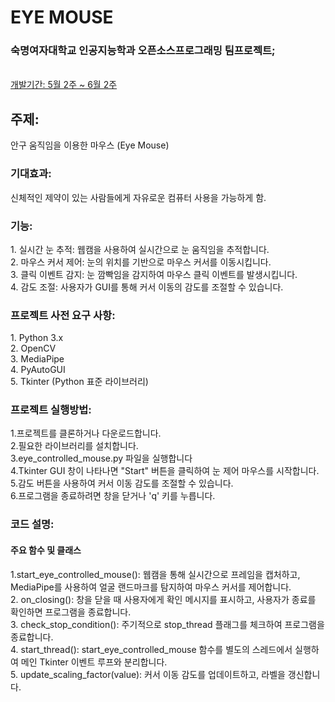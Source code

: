 # EYE MOUSE

<h3>숙명여자대학교 인공지능학과 오픈소스프로그래밍 팀프로젝트;</h3> <br>
<U>개발기간: 5월 2주 ~ 6월 2주 </U>

<h2>주제:</h2>
안구 움직임을 이용한 마우스 (Eye Mouse)
<h3>기대효과:</h3>
신체적인 제약이 있는 사람들에게 자유로운 컴퓨터 사용을 가능하게 함.

<h3>기능:</h3> 
1. 실시간 눈 추적: 웹캠을 사용하여 실시간으로 눈 움직임을 추적합니다.<br>
2. 마우스 커서 제어: 눈의 위치를 기반으로 마우스 커서를 이동시킵니다.<br>
3. 클릭 이벤트 감지: 눈 깜빡임을 감지하여 마우스 클릭 이벤트를 발생시킵니다.<br>
4. 감도 조절: 사용자가 GUI를 통해 커서 이동의 감도를 조절할 수 있습니다.

<h3>프로젝트 사전 요구 사항:</h3>
1. Python 3.x <br>
2. OpenCV <br>
3. MediaPipe <br>
4. PyAutoGUI<br>
5. Tkinter (Python 표준 라이브러리)<br>

<h3>프로젝트 실행방법:</h3>
1.프로젝트를 클론하거나 다운로드합니다.<br>
2.필요한 라이브러리를 설치합니다.<br>
3.eye_controlled_mouse.py 파일을 실행합니다<br>
4.Tkinter GUI 창이 나타나면 "Start" 버튼을 클릭하여 눈 제어 마우스를 시작합니다.<br>
5.감도 버튼을 사용하여 커서 이동 감도를 조절할 수 있습니다.<br>
6.프로그램을 종료하려면 창을 닫거나 'q' 키를 누릅니다.<br>

<h3>코드 설명:</h3>
<h4>주요 함수 및 클래스</h4>
1.start_eye_controlled_mouse(): 웹캠을 통해 실시간으로 프레임을 캡처하고, MediaPipe를 사용하여 얼굴 랜드마크를 탐지하여 마우스 커서를 제어합니다.<br>
2. on_closing(): 창을 닫을 때 사용자에게 확인 메시지를 표시하고, 사용자가 종료를 확인하면 프로그램을 종료합니다.<br>
3. check_stop_condition(): 주기적으로 stop_thread 플래그를 체크하여 프로그램을 종료합니다.<br>
4. start_thread(): start_eye_controlled_mouse 함수를 별도의 스레드에서 실행하여 메인 Tkinter 이벤트 루프와 분리합니다.<br>
5. update_scaling_factor(value): 커서 이동 감도를 업데이트하고, 라벨을 갱신합니다.
